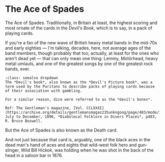 # The Ace of Spades

The Ace of Spades. Traditionally, in Britain at least, the highest scoring and most ornate of the cards in the *Devil's Book*, which is to say, in a pack of playing cards.

If you're a fan of the new wave of British heavy metal bands in the mid-70s and early eighties — I'm talking, decades, here, not average ages of the band members, though probably that too, actually, at least for the ones who aren't dead yet — that can only mean one thing: Lemmy, Motörhead, heavy metal umlauts, and one of the greatest songs by one of the greatest rock bands, ever.

```{admonition} The Devil's (Picture) Book
:class: seealso dropdown
The *Devil's book*, also known as the *Devil's Picture book*, was a term used by the Puritans to describe packs of playing cards because of their association with gambling.

For a similar reason, dice were referred to as the *devil's bones*.

Ref: The Gentleman's magazine, [Vol. CCLXXXI](https://archive.org/details/gentlemansmagaz235unkngoog/page/483/mode/1up), July to December, 1896, *Diabolocal Folklore in Divers Places*, p483, R. Bruce Boswell. 

```

But the Ace of Spades is also known as the Death card.

And not just because that card is, arguably, one of the black aces in the dead man's hand of aces and eights that wild-west folk hero and gun-slinger, Wild Bill Hickok, was holding when he was shot in the back of the head in a saloon bar in 1876.
